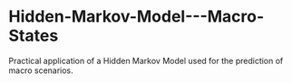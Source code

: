# Hidden-Markov-Model---Macro-States
Practical application of a Hidden Markov Model used for the prediction of macro scenarios. 
